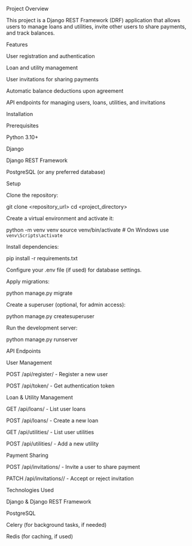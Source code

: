 Project Overview

This project is a Django REST Framework (DRF) application that allows users to manage loans and utilities, invite other users to share payments, and track balances.

Features

User registration and authentication

Loan and utility management

User invitations for sharing payments

Automatic balance deductions upon agreement

API endpoints for managing users, loans, utilities, and invitations

Installation

Prerequisites

Python 3.10+

Django

Django REST Framework

PostgreSQL (or any preferred database)

Setup

Clone the repository:

git clone <repository_url>
cd <project_directory>

Create a virtual environment and activate it:

python -m venv venv
source venv/bin/activate  # On Windows use `venv\Scripts\activate`

Install dependencies:

pip install -r requirements.txt

Configure your .env file (if used) for database settings.

Apply migrations:

python manage.py migrate

Create a superuser (optional, for admin access):

python manage.py createsuperuser

Run the development server:

python manage.py runserver

API Endpoints

User Management

POST /api/register/ - Register a new user

POST /api/token/ - Get authentication token

Loan & Utility Management

GET /api/loans/ - List user loans

POST /api/loans/ - Create a new loan

GET /api/utilities/ - List user utilities

POST /api/utilities/ - Add a new utility

Payment Sharing

POST /api/invitations/ - Invite a user to share payment

PATCH /api/invitations/<id>/ - Accept or reject invitation

Technologies Used

Django & Django REST Framework

PostgreSQL

Celery (for background tasks, if needed)

Redis (for caching, if used)
